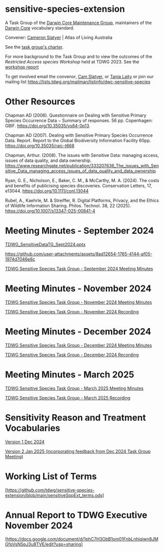 # sensitive-species-extension

A Task Group of the [Darwin Core Maintenance Group](https://www.tdwg.org/community/dwc/), maintainers of the [Darwin Core](https://www.tdwg.org/community/dwc/) vocabulary standard.

Convener: [Cameron Slatyer](mailto:cam.slatyer@csiro.au) | Atlas of Living Australia 

See the [task group's charter](https://www.tdwg.org/community/dwc/sensitive-species/).

For more background to the Task Group and to view the outcomes of the _Restricted Access species Workshop_ held at TDWG 2023. See the [workshop report](https://github.com/tdwg/sensitive-species-extension/blob/main/RASD_TDWG_Workshop_Report_V2.docx)

To get involved email the convenor, [Cam Slatyer](mailto:Cam.slatyer@csiro.au), or [Tania Laity](mailto:tania.laity@csiro.au) or join our mailing list https://lists.tdwg.org/mailman/listinfo/dwc-sensitive-species

# Other Resources

Chapman AD (2006). Questionnaire on Dealing with Sensitive Primary Species Occurrence Data − Summary of responses. 56 pp. Copenhagen: GBIF. https://doi.org/10.35035/vs84-0p13.

Chapman AD (2007). Dealing with Sensitive Primary Species Occurrence Data. Report. Report to the Global Biodiversity Information Facility 60pp. https://doi.org/10.35035/rajc-t668

Chapman, Arthur. (2008). The issues with Sensitive Data: managing access, issues of data quality, and data ownership. https://www.researchgate.net/publication/333207636_The_issues_with_Sensitive_Data_managing_access_issues_of_data_quality_and_data_ownership

Ryan, G. E., Nicholson, E., Baker, C. M., & McCarthy, M. A. (2024). The costs and benefits of publicising species discoveries. Conservation Letters, 17, e13044. https://doi.org/10.1111/conl.13044

Rubel, A., Kaehrle, M. & Streiffer, R. Digital Platforms, Privacy, and the Ethics of Wildlife Information Sharing. Philos. Technol. 38, 22 (2025). https://doi.org/10.1007/s13347-025-00841-4

# Meeting Minutes - September 2024

[TDWG_SensitiveDataTG_Sept2024.pptx](https://github.com/tdwg/sensitive-species-extension/blob/main/TDWG_SensitiveDataTG_Sept2024.pptx)

https://github.com/user-attachments/assets/8ad12654-1765-4144-af05-1974d7046e8c

[TDWG Sensitive Species Task Group - September 2024 Meeting Minutes](https://github.com/tdwg/sensitive-species-extension/blob/main/GR286.TDWG.Sensitive.Species.Task.Group.20240927.docx)

# Meeting Minutes - November 2024

[TDWG Sensitive Species Task Group - November 2024 Meeting Minutes](https://github.com/tdwg/sensitive-species-extension/blob/main/GR286%20TDWG%20Sensitive%20Species%20Task%20Group%2020241121.docx)

[TDWG Sensitive Species Task Group - November 2024 Recording](https://drive.google.com/file/d/1ovrr6FLJYIqa8803yQIE5eKzHuwCzYch/view?usp=sharing)

# Meeting Minutes - December 2024

[TDWG Sensitive Species Task Group - December 2024 Meeting Minutes](https://github.com/tdwg/sensitive-species-extension/blob/main/GR286%20TDWG%20Sensitive%20Species%20Task%20Group%2020241219.docx)

[TDWG Sensitive Species Task Group - December 2024 Recording](https://drive.google.com/file/d/1mOeYJ0WsjISJLYJNVgKdqkI9UTfA6fjs/view?usp=drive_link)

# Meeting Minutes - March 2025

[TDWG Sensitive Species Task Group - March 2025 Meeting Minutes](https://github.com/tdwg/sensitive-species-extension/blob/main/GR286%20TDWG%20Sensitive%20Species%20Task%20Group%2020241219.docx)

[TDWG Sensitive Species Task Group - March 2025 Recording](https://drive.google.com/file/d/1DXthZg53u-_fPSgBnfmVpebWwwGcH2tZ/view?usp=drive_link)

# Sensitivity Reason and Treatment Vocabularies
[Version 1 Dec 2024](https://github.com/tdwg/sensitive-species-extension/blob/main/SensitivityTreatmentsReasons_V1_Dec2024.docx)

[Version 2 Jan 2025 (incorporating feedback from Dec 2024 Task Group Meeting)](https://github.com/tdwg/sensitive-species-extension/blob/main/SenitivityReasonsTreatments_V2_Jan2025.docx)

# Working List of Terms
[https://github.com/tdwg/sensitive-species-extension/blob/main/sensitiveSppExt_terms.ods]

# Annual Report to TDWG Executive November 2024
[https://docs.google.com/document/d/1phC7H3ObB1om01FnbLnhiqiwn8JMGfpVsNSpJ3u8TVE/edit?usp=sharing]


